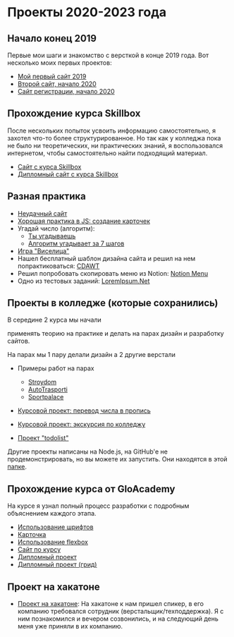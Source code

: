 # Проекты 2020-2023 года

## Начало конец 2019

Первые мои шаги и знакомство с версткой в конце 2019 года. Вот несколько моих первых проектов:

- [Мой первый сайт 2019](https://desm0s.github.io/Project2020-2023/first_my_site_2019/)
- [Второй сайт, начало 2020](https://desm0s.github.io/Project2020-2023/second_site_is_start_2020/index.html)
- [Сайт регистрации, начало 2020](https://desm0s.github.io/Project2020-2023/registration_start_2020/index.html)

## Прохождение курса Skillbox

После нескольких попыток усвоить информацию самостоятельно, я захотел что-то более структурированное. Но так как у колледжа пока не было ни теоретических, ни практических знаний, я воспользовался интернетом, чтобы самостоятельно найти подходящий материал.

- [Сайт с курса Skillbox](https://desm0s.github.io/Project2020-2023/curse_skillbox/site_curse/site/)
- [Дипломный сайт с курса Skillbox](https://desm0s.github.io/Project2020-2023/curse_skillbox/diplom_site_curse/site/)

## Разная практика

- [Неудачный сайт](https://desm0s.github.io/Project2020-2023/site_paperscheck/PapersCheck/PapersCheck/src/)
- [Хорошая практика в JS: создание карточек](https://desm0s.github.io/Project2020-2023/site_paperscheck/cart/)
- Угадай число (алгоритм):
  - [Ты угадываешь](https://desm0s.github.io/Guess-the-number/you/)
  - [Алгоритм угадывает за 7 шагов](https://desm0s.github.io/Guess-the-number/algoritm/)
- [Игра "Виселица"](https://desm0s.github.io/gallows/)
- Нашел бесплатный шаблон дизайна сайта и решил на нем попрактиковаться: [CDAWT](https://desm0s.github.io/Project2020-2023/CDAWT/CDAWT/)
- Решил попробовать скопировать меню из Notion: [Notion Menu](https://desm0s.github.io/Project2020-2023/notion_menu/dist/)
- Одно из тестовых заданий: [LoremIpsum.Net](https://desm0s.github.io/test-task-LoremIpsum.Net/dist/)

## Проекты в колледже (которые сохранились)

В середине 2 курса мы начали

применять теорию на практике и делать на парах дизайн и разработку сайтов.

На парах мы 1 пару делали дизайн а 2 другие верстали
- Примеры работ на парах
	- [Stroydom](https://desm0s.github.io/Project2020-2023/college_practic/para/stroydom/stroydom/)
	- [AutoTrasporti](https://desm0s.github.io/Project2020-2023/college_practic/para/AutoTrasporti/)
	- [Sportpalace](https://desm0s.github.io/Project2020-2023/college_practic/para/sportpalace/)

- [Курсовой проект: перевод числа в пропись](https://desm0s.github.io/Project2020-2023/college_practic/NFS/)
- [Курсовой проект: экскурсия по колледжу](https://desm0s.github.io/College-excursion/)
- [Проект "todolist"](https://desm0s.github.io/Project2020-2023/TodoList/site/)

Другие проекты написаны на Node.js, на GitHub'e не продемонстрировать, но вы можете их запустить. Они находятся в этой [папке](https://github.com/DesM0S/Project2020-2023/tree/main/college_practic).

## Прохождение курса от GloAcademy

На курсе я узнал полный процесс разработки с подробным объяснением каждого этапа.

- [Использование шрифтов](https://desm0s.github.io/Project2020-2023/Curse_gloacademy/less_fonts_viewer/)
- [Карточка](https://desm0s.github.io/Project2020-2023/Curse_gloacademy/cart/)
- [Использование flexbox](https://desm0s.github.io/Project2020-2023/Curse_gloacademy/flex_box/)
- [Сайт по курсу](https://desm0s.github.io/Project2020-2023/Curse_gloacademy/curse_site/)
- [Дипломный проект](https://desm0s.github.io/Project2020-2023/Curse_gloacademy/Tour-plan/)
- [Дипломный проект (грид)](https://desm0s.github.io/Project2020-2023/Curse_gloacademy/Tour-plan-grid/)

## Проект на хакатоне

- [Проект на хакатоне](https://desm0s.github.io/Project2020-2023/hakaton_2021/): На хакатоне к нам пришел спикер, в его компанию требовался сотрудник (верстальщик/техподдержка). Я с ним познакомился и вечером созвонились, и на следующий день меня уже приняли в их компанию.
